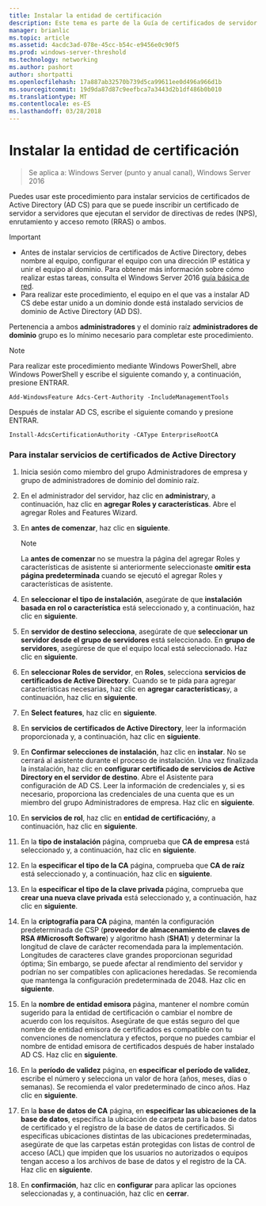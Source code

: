 ```yaml
---
title: Instalar la entidad de certificación
description: Este tema es parte de la Guía de certificados de servidor de implementación para implementaciones de conexión inalámbrica y cableadas 802.1X
manager: brianlic
ms.topic: article
ms.assetid: 4acdc3ad-078e-45cc-b54c-e9456e0c90f5
ms.prod: windows-server-threshold
ms.technology: networking
ms.author: pashort
author: shortpatti
ms.openlocfilehash: 17a887ab32570b739d5ca99611ee0d496a966d1b
ms.sourcegitcommit: 19d9da87d87c9eefbca7a3443d2b1df486b0b010
ms.translationtype: MT
ms.contentlocale: es-ES
ms.lasthandoff: 03/28/2018
---
```

# <a name="install-the-certification-authority"></a>Instalar la entidad de certificación

>Se aplica a: Windows Server (punto y anual canal), Windows Server 2016

Puedes usar este procedimiento para instalar servicios de certificados de Active Directory (AD CS) para que se puede inscribir un certificado de servidor a servidores que ejecutan el servidor de directivas de redes (NPS), enrutamiento y acceso remoto (RRAS) o ambos.  
  
> [!IMPORTANT]  
> -   Antes de instalar servicios de certificados de Active Directory, debes nombre al equipo, configurar el equipo con una dirección IP estática y unir el equipo al dominio. Para obtener más información sobre cómo realizar estas tareas, consulta el Windows Server 2016 [guía básica de red](https://technet.microsoft.com/windows-server-docs/networking/core-network-guide/core-network-guide).  
> -   Para realizar este procedimiento, el equipo en el que vas a instalar AD CS debe estar unido a un dominio donde está instalado servicios de dominio de Active Directory (AD DS).  
  
Pertenencia a ambos **administradores** y el dominio raíz **administradores de dominio** grupo es lo mínimo necesario para completar este procedimiento.  
  
> [!NOTE]  
> Para realizar este procedimiento mediante Windows PowerShell, abre Windows PowerShell y escribe el siguiente comando y, a continuación, presione ENTRAR.   
>   
> `Add-WindowsFeature Adcs-Cert-Authority -IncludeManagementTools`  
>   
> Después de instalar AD CS, escribe el siguiente comando y presione ENTRAR.  
>   
> `Install-AdcsCertificationAuthority -CAType EnterpriseRootCA`  
  
### <a name="to-install-active-directory-certificate-services"></a>Para instalar servicios de certificados de Active Directory  
  
1.  Inicia sesión como miembro del grupo Administradores de empresa y grupo de administradores de dominio del dominio raíz.  
  
2.  En el administrador del servidor, haz clic en **administrar**y, a continuación, haz clic en **agregar Roles y características**. Abre el agregar Roles and Features Wizard.  
  
3.  En **antes de comenzar**, haz clic en **siguiente**.  
  
    > [!NOTE]  
    > La **antes de comenzar** no se muestra la página del agregar Roles y características de asistente si anteriormente seleccionaste **omitir esta página predeterminada** cuando se ejecutó el agregar Roles y características de asistente.  
  
4.  En **seleccionar el tipo de instalación**, asegúrate de que **instalación basada en rol o característica** está seleccionado y, a continuación, haz clic en **siguiente**.  
  
5.  En **servidor de destino selecciona**, asegúrate de que **seleccionar un servidor desde el grupo de servidores** está seleccionado. En **grupo de servidores**, asegúrese de que el equipo local está seleccionado. Haz clic en **siguiente**.  
  
6.  En **seleccionar Roles de servidor**, en **Roles**, selecciona **servicios de certificados de Active Directory**. Cuando se te pida para agregar características necesarias, haz clic en **agregar características**y, a continuación, haz clic en **siguiente**.  
  
7.  En **Select features**, haz clic en **siguiente**.  
  
8.  En **servicios de certificados de Active Directory**, leer la información proporcionada y, a continuación, haz clic en **siguiente**.  
  
9. En **Confirmar selecciones de instalación**, haz clic en **instalar**. No se cerrará al asistente durante el proceso de instalación. Una vez finalizada la instalación, haz clic en **configurar certificado de servicios de Active Directory en el servidor de destino**. Abre el Asistente para configuración de AD CS. Leer la información de credenciales y, si es necesario, proporciona las credenciales de una cuenta que es un miembro del grupo Administradores de empresa. Haz clic en **siguiente**.  
  
10. En **servicios de rol**, haz clic en **entidad de certificación**y, a continuación, haz clic en **siguiente**.  
  
11. En la **tipo de instalación** página, comprueba que **CA de empresa** está seleccionado y, a continuación, haz clic en **siguiente**.  
  
12. En la **especificar el tipo de la CA** página, comprueba que **CA de raíz** está seleccionado y, a continuación, haz clic en **siguiente**.  
  
13. En la **especificar el tipo de la clave privada** página, comprueba que **crear una nueva clave privada** está seleccionado y, a continuación, haz clic en **siguiente**.  
  
14. En la **criptografía para CA** página, mantén la configuración predeterminada de CSP (**proveedor de almacenamiento de claves de RSA #Microsoft Software**) y algoritmo hash (**SHA1**) y determinar la longitud de clave de carácter recomendada para la implementación. Longitudes de caracteres clave grandes proporcionan seguridad óptima; Sin embargo, se puede afectar al rendimiento del servidor y podrían no ser compatibles con aplicaciones heredadas. Se recomienda que mantenga la configuración predeterminada de 2048. Haz clic en **siguiente**.  
  
15. En la **nombre de entidad emisora** página, mantener el nombre común sugerido para la entidad de certificación o cambiar el nombre de acuerdo con los requisitos. Asegúrate de que estás seguro del que nombre de entidad emisora de certificados es compatible con tu convenciones de nomenclatura y efectos, porque no puedes cambiar el nombre de entidad emisora de certificados después de haber instalado AD CS. Haz clic en **siguiente**.  
  
16. En la **período de validez** página, en **especificar el período de validez**, escribe el número y selecciona un valor de hora (años, meses, días o semanas). Se recomienda el valor predeterminado de cinco años. Haz clic en **siguiente**.  
  
17. En la **base de datos de CA** página, en **especificar las ubicaciones de la base de datos**, especifica la ubicación de carpeta para la base de datos de certificado y el registro de la base de datos de certificados. Si especificas ubicaciones distintas de las ubicaciones predeterminadas, asegúrate de que las carpetas están protegidas con listas de control de acceso (ACL) que impiden que los usuarios no autorizados o equipos tengan acceso a los archivos de base de datos y el registro de la CA. Haz clic en **siguiente**.  
  
18. En **confirmación**, haz clic en **configurar** para aplicar las opciones seleccionadas y, a continuación, haz clic en **cerrar**.  
  


